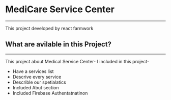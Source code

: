 # MediCare Service Center
------------------------------
This project developed  by react farmwork

## What are avilable in this Project?
-----------------------------------------
This project about Medical Service Center-
I included in this project-

- Have a services list
- Descrive every service
- Describle our spetialatics
- Included Abut section
- Included Firebase Authentatnatinon